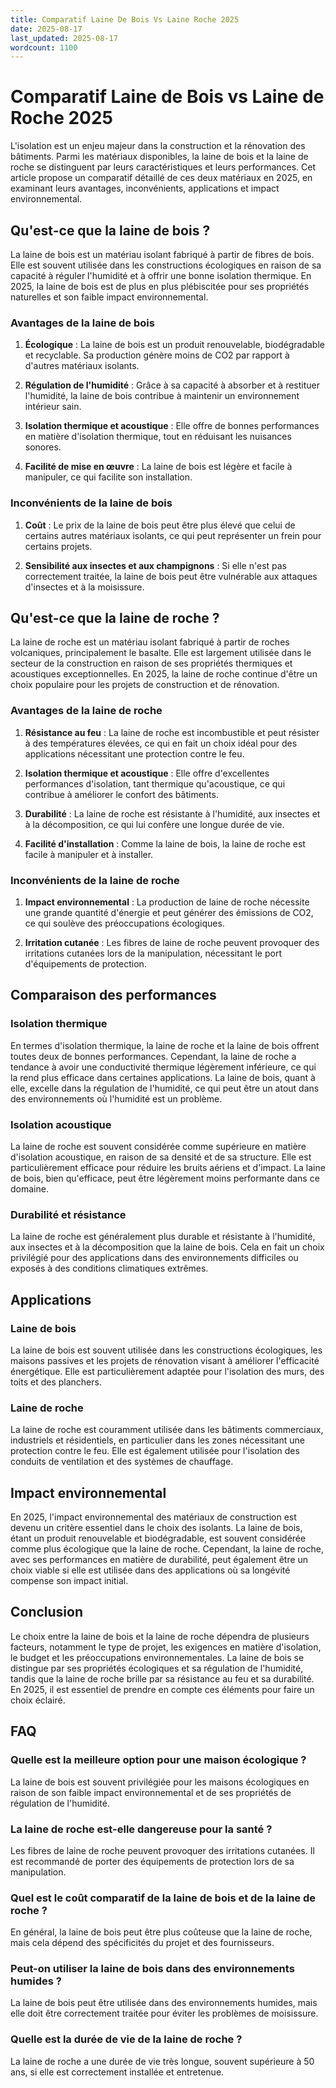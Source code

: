 ```yaml
---
title: Comparatif Laine De Bois Vs Laine Roche 2025
date: 2025-08-17
last_updated: 2025-08-17
wordcount: 1100
---
```


# Comparatif Laine de Bois vs Laine de Roche 2025

L'isolation est un enjeu majeur dans la construction et la rénovation des bâtiments. Parmi les matériaux disponibles, la laine de bois et la laine de roche se distinguent par leurs caractéristiques et leurs performances. Cet article propose un comparatif détaillé de ces deux matériaux en 2025, en examinant leurs avantages, inconvénients, applications et impact environnemental.

## Qu'est-ce que la laine de bois ?

La laine de bois est un matériau isolant fabriqué à partir de fibres de bois. Elle est souvent utilisée dans les constructions écologiques en raison de sa capacité à réguler l'humidité et à offrir une bonne isolation thermique. En 2025, la laine de bois est de plus en plus plébiscitée pour ses propriétés naturelles et son faible impact environnemental.

### Avantages de la laine de bois

1. **Écologique** : La laine de bois est un produit renouvelable, biodégradable et recyclable. Sa production génère moins de CO2 par rapport à d'autres matériaux isolants.
   
2. **Régulation de l'humidité** : Grâce à sa capacité à absorber et à restituer l'humidité, la laine de bois contribue à maintenir un environnement intérieur sain.

3. **Isolation thermique et acoustique** : Elle offre de bonnes performances en matière d'isolation thermique, tout en réduisant les nuisances sonores.

4. **Facilité de mise en œuvre** : La laine de bois est légère et facile à manipuler, ce qui facilite son installation.

### Inconvénients de la laine de bois

1. **Coût** : Le prix de la laine de bois peut être plus élevé que celui de certains autres matériaux isolants, ce qui peut représenter un frein pour certains projets.

2. **Sensibilité aux insectes et aux champignons** : Si elle n'est pas correctement traitée, la laine de bois peut être vulnérable aux attaques d'insectes et à la moisissure.

## Qu'est-ce que la laine de roche ?

La laine de roche est un matériau isolant fabriqué à partir de roches volcaniques, principalement le basalte. Elle est largement utilisée dans le secteur de la construction en raison de ses propriétés thermiques et acoustiques exceptionnelles. En 2025, la laine de roche continue d'être un choix populaire pour les projets de construction et de rénovation.

### Avantages de la laine de roche

1. **Résistance au feu** : La laine de roche est incombustible et peut résister à des températures élevées, ce qui en fait un choix idéal pour des applications nécessitant une protection contre le feu.

2. **Isolation thermique et acoustique** : Elle offre d'excellentes performances d'isolation, tant thermique qu'acoustique, ce qui contribue à améliorer le confort des bâtiments.

3. **Durabilité** : La laine de roche est résistante à l'humidité, aux insectes et à la décomposition, ce qui lui confère une longue durée de vie.

4. **Facilité d'installation** : Comme la laine de bois, la laine de roche est facile à manipuler et à installer.

### Inconvénients de la laine de roche

1. **Impact environnemental** : La production de laine de roche nécessite une grande quantité d'énergie et peut générer des émissions de CO2, ce qui soulève des préoccupations écologiques.

2. **Irritation cutanée** : Les fibres de laine de roche peuvent provoquer des irritations cutanées lors de la manipulation, nécessitant le port d'équipements de protection.

## Comparaison des performances

### Isolation thermique

En termes d'isolation thermique, la laine de roche et la laine de bois offrent toutes deux de bonnes performances. Cependant, la laine de roche a tendance à avoir une conductivité thermique légèrement inférieure, ce qui la rend plus efficace dans certaines applications. La laine de bois, quant à elle, excelle dans la régulation de l'humidité, ce qui peut être un atout dans des environnements où l'humidité est un problème.

### Isolation acoustique

La laine de roche est souvent considérée comme supérieure en matière d'isolation acoustique, en raison de sa densité et de sa structure. Elle est particulièrement efficace pour réduire les bruits aériens et d'impact. La laine de bois, bien qu'efficace, peut être légèrement moins performante dans ce domaine.

### Durabilité et résistance

La laine de roche est généralement plus durable et résistante à l'humidité, aux insectes et à la décomposition que la laine de bois. Cela en fait un choix privilégié pour des applications dans des environnements difficiles ou exposés à des conditions climatiques extrêmes.

## Applications

### Laine de bois

La laine de bois est souvent utilisée dans les constructions écologiques, les maisons passives et les projets de rénovation visant à améliorer l'efficacité énergétique. Elle est particulièrement adaptée pour l'isolation des murs, des toits et des planchers.

### Laine de roche

La laine de roche est couramment utilisée dans les bâtiments commerciaux, industriels et résidentiels, en particulier dans les zones nécessitant une protection contre le feu. Elle est également utilisée pour l'isolation des conduits de ventilation et des systèmes de chauffage.

## Impact environnemental

En 2025, l'impact environnemental des matériaux de construction est devenu un critère essentiel dans le choix des isolants. La laine de bois, étant un produit renouvelable et biodégradable, est souvent considérée comme plus écologique que la laine de roche. Cependant, la laine de roche, avec ses performances en matière de durabilité, peut également être un choix viable si elle est utilisée dans des applications où sa longévité compense son impact initial.

## Conclusion

Le choix entre la laine de bois et la laine de roche dépendra de plusieurs facteurs, notamment le type de projet, les exigences en matière d'isolation, le budget et les préoccupations environnementales. La laine de bois se distingue par ses propriétés écologiques et sa régulation de l'humidité, tandis que la laine de roche brille par sa résistance au feu et sa durabilité. En 2025, il est essentiel de prendre en compte ces éléments pour faire un choix éclairé.

## FAQ

### Quelle est la meilleure option pour une maison écologique ?

La laine de bois est souvent privilégiée pour les maisons écologiques en raison de son faible impact environnemental et de ses propriétés de régulation de l'humidité.

### La laine de roche est-elle dangereuse pour la santé ?

Les fibres de laine de roche peuvent provoquer des irritations cutanées. Il est recommandé de porter des équipements de protection lors de sa manipulation.

### Quel est le coût comparatif de la laine de bois et de la laine de roche ?

En général, la laine de bois peut être plus coûteuse que la laine de roche, mais cela dépend des spécificités du projet et des fournisseurs.

### Peut-on utiliser la laine de bois dans des environnements humides ?

La laine de bois peut être utilisée dans des environnements humides, mais elle doit être correctement traitée pour éviter les problèmes de moisissure.

### Quelle est la durée de vie de la laine de roche ?

La laine de roche a une durée de vie très longue, souvent supérieure à 50 ans, si elle est correctement installée et entretenue.